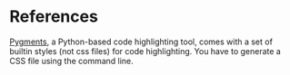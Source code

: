 # References



[Pygments](http://pygments.org), a Python-based code highlighting tool, comes with a set of builtin styles (not css files) for code highlighting. You have to generate a CSS file using the command line.
